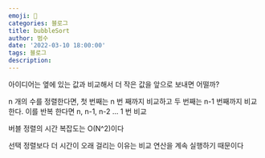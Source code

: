 ```yaml
---
emoji: 🏃
categories: 블로그
title: bubbleSort
author: 범수
date: '2022-03-10 18:00:00'
tags: 블로그
description:
---
```

<!-- 
튜토리얼, 하우 투 가이드, 설명 ,레퍼런스 
https://documentation.divio.com/tutorials/
-->

아이디어는 옆에 있는 값과 비교해서 더 작은 값을 앞으로 보내면 어떨까?

n 개의 수를 정렬한다면, 첫 번째는 n 번 째까지 비교하고 두 번째는 n-1 번째까지 비교한다.
이를 반복 한다면 n, n-1, n-2 ... 1 번 비교

버블 정렬의 시간 복잡도는 O(N^2)이다

선택 정렬보다 더 시간이 오래 걸리는 이유는 비교 연산을 계속 실행하기 때문이다